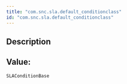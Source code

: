 ```yaml
---
title: "com.snc.sla.default_conditionclass"
id: "com.snc.sla.default_conditionclass"
---
```

## Description



## Value: 
```
SLAConditionBase
```